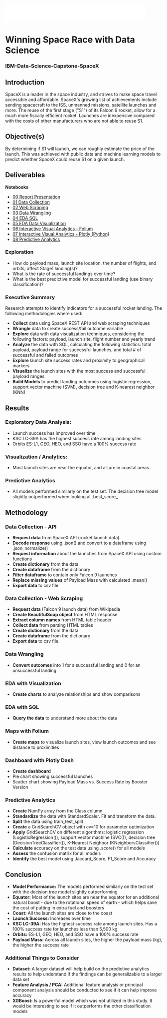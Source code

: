 ![](https://github.com/chatala1/IBM-Capstone/blob/master/spacex.png)
# Winning Space Race with Data Science
### IBM-Data-Science-Capstone-SpaceX

## Introduction
SpaceX is a leader in the space industry, and strives to make space travel accessible and affordable. SpaceX's growing list of achievements include sending spacecraft to the ISS, unmanned missions, satellite launches and more. The reuse of the first stage ("S1") of its Falcon 9 rocket, allow for a much more fiscally efficient rocket. Launches are inexpensive compared with the costs of other manufacturers who are not able to reuse S1.

## Objective(s)

By determining if S1 will launch, we can roughly estimate the price of the launch. This was achieved with public data and machine learning models to predict whether SpaceX could reuse S1 on a given launch.


## Deliverables

**Notebooks**
* [00 Report Presentation]()
* [01 Data Collection](https://github.com/chatala1/IBM-Capstone/blob/fe84a87136220ba1265ca73e744d2e304d99f964/01_spacex_data_collection_api.ipynb)
* [02 Web Scraping](https://github.com/chatala1/IBM-Capstone/blob/8ce1cd23972a079486e147ee8cc7c2ab914622e9/02_spacex_webscraping.ipynb)
* [03 Data Wrangling](https://github.com/chatala1/IBM-Capstone/blob/7d78b577d26a0e9e85fd2dd28fa916155a1f4d32/03_spacex_Data_wrangling.ipynb)
* [04 EDA SQL](https://github.com/chatala1/IBM-Capstone/blob/e5b6a5bec748e5463b5d136d2787ce85d8d0b682/04_spacex_eda_sql_coursera_sqllite.ipynb)
* [05 EDA Data Visualization](https://github.com/chatala1/IBM-Capstone/blob/357d7ef78aad43639e853214bd8568e062858d36/05-spacex_eda_dataviz.ipynb)
* [06 Interactive Visual Analytics - Folium](https://github.com/chatala1/IBM-Capstone/blob/dabad8c10e78618b0bf874833e9fa33252a9ee5f/06-spacex_launch_site_location.ipynb)
* [07 Interactive Visual Analytics - Plotly (Python)](https://github.com/chatala1/IBM-Capstone/blob/e20e66fd8b0679a1755bdd010d16cc3ad5fbcfea/07-spacex_Interactive_Visual_Analytics_Plotly.py)
* [08 Predictive Analytics](https://github.com/chatala1/IBM-Capstone/blob/0f8c7b21147255ef82b42dad4a3c9a7f69612ccf/08-spacex_machine_learning-predictive-analytics.ipynb)


### Exploration
* How do payload mass, launch site location, the number of flights, and orbits; affect Stage1 landing(s)?
* What is the rate of successful landings over time?
* What is the best predictive model for successful landing (use binary classification)?

### Executive Summary
Research attempts to identify indicators for a successful rocket landing. The following methodologies where used:
* **Collect** data using SpaceX REST API and web scraping techniques
* **Wrangle** data to create success/fail outcome variable
* **Explore** data with data visualization techniques, considering the following factors: payload, launch site, flight number and yearly trend
* **Analyze** the data with SQL, calculating the following statistics: total payload, payload range for successful launches, and total # of successful and failed outcomes
* **Explore** launch site success rates and proximity to geographical markers
* **Visualize** the launch sites with the most success and successful payload ranges
* **Build Models** to predict landing outcomes using logistic regression, support vector machine (SVM), decision tree and K-nearest neighbor (KNN)


## Results

### Exploratory Data Analysis:
* Launch success has improved over time
* KSC LC-39A has the highest success rate among landing sites
* Orbits ES-L1, GEO, HEO, and SSO have a 100% success rate

### Visualization / Analytics:
* Most launch sites are near the equator, and all are in coastal areas.

### Predictive Analytics
* All models performed similarly on the test set. The decision tree model slightly outperformed when looking at .best_score_

## Methodology

### Data Collection - API
* **Request data** from SpaceX API (rocket launch data)
* **Decode response** using .json() and convert to a dataframe using .json_normalize()
* **Request information** about the launches from SpaceX API using custom functions
* **Create dictionary** from the data
* **Create dataframe** from the dictionary
* **Filter dataframe** to contain only Falcon 9 launches
* **Replace missing values** of Payload Mass with calculated .mean()
* **Export data** to csv file

### Data Collection - Web Scraping
* **Request data** (Falcon 9 launch data) from Wikipedia
* **Create BeautifulSoup object** from HTML response
* **Extract column names** from HTML table header
* **Collect data** from parsing HTML tables
* **Create dictionary** from the data
* **Create dataframe** from the dictionary
* **Export data** to csv file

### Data Wrangling
* **Convert outcomes** into 1 for a successful landing and 0 for an unsuccessful landing

### EDA with Visualization
* **Create charts** to analyze relationships and show comparisons

### EDA with SQL
* **Query the data** to understand more about the data

### Maps with Folium
* **Create maps** to visualize launch sites, view launch outcomes and see distance to proximities

### Dashboard with Plotly Dash
* **Create dashboard**
* Pie chart showing successful launches
* Scatter chart showing Payload Mass vs. Success Rate by Booster Version

### Predictive Analytics
* **Create** NumPy array from the Class column
* **Standardize** the data with StandardScaler. Fit and transform the data.
* **Split** the data using train_test_split
* **Create** a GridSearchCV object with cv=10 for parameter optimization
* **Apply** GridSearchCV on different algorithms: logistic regression (LogisticRegression()), support vector machine (SVC()), decision tree (DecisionTreeClassifier()), K-Nearest Neighbor (KNeighborsClassifier())
* **Calculate** accuracy on the test data using .score() for all models
* **Assess** the confusion matrix for all models
* **Identify** the best model using Jaccard_Score, F1_Score and Accuracy

## Conclusion
* **Model Performance:** The models performed similarly on the test set with the decision tree model slightly outperforming
* **Equator:** Most of the launch sites are near the equator for an additional natural boost - due to the rotational speed of earth - which helps save the cost of putting in extra fuel and boosters
* **Coast:** All the launch sites are close to the coast
* **Launch Success:** Increases over time
* **KSC LC-39A:** Has the highest success rate among launch sites. Has a 100% success rate for launches less than 5,500 kg 
* **Orbits:** ES-L1, GEO, HEO, and SSO have a 100% success rate
* **Payload Mass:** Across all launch sites, the higher the payload mass (kg), the higher the success rate

### Additional Things to Consider
* **Dataset:** A larger dataset will help build on the predictive analytics results to help understand if the findings can be generalizable to a larger data set
* **Feature Analysis / PCA:** Additional feature analysis or principal component analysis should be conducted to see if it can help improve accuracy
* **XGBoost:** Is a powerful model which was not utilized in this study. It would be interesting to see if it outperforms the other classification models
